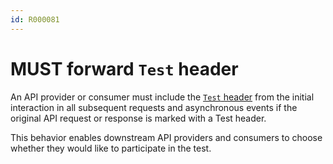 ```yaml
---
id: R000081
---
```


# MUST forward `Test` header

An API provider or consumer must include the [`Test` header](./may-use-test-header.md) from the initial interaction in all subsequent requests and asynchronous events if the original API request or response is marked with a Test header.

This behavior enables downstream API providers and consumers to choose whether they would like to participate in the test.
